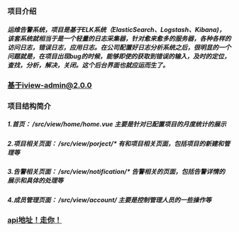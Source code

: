 ### 项目介绍
##### 运维告警系统，项目是基于ELK系统（ElasticSearch、Logstash、Kibana)，该套系统就相当于是一个轻量的日志采集器，针对愈来愈多的服务器，各种各样的访问日志，错误日志，应用日志。在公司配置好日志分析系统之后，很明显的一个问题就是，在项目出现bug的时候，能够即使的获取到错误的输入，及时的定位，查找，分析，解决，关闭。这个后台界面也就应运而生了。

### 基于iview-admin@2.0.0
### 项目结构简介
##### 1.首页： /src/view/home/home.vue   主要是针对已配置项目的月度统计的展示
##### 2.项目相关页面： /src/view/porject/* 有和项目相关页面，包括项目的新建和管理等
##### 3.告警相关页面： /src/view/notification/* 告警相关的页面，包括告警详情的展示和具体的处理等
##### 4.成员管理页面： /src/view/account/  主要是控制管理人员的一些操作等

### [api地址！走你！](https://github.com/tangzhifeng999/logAlert-api.git)